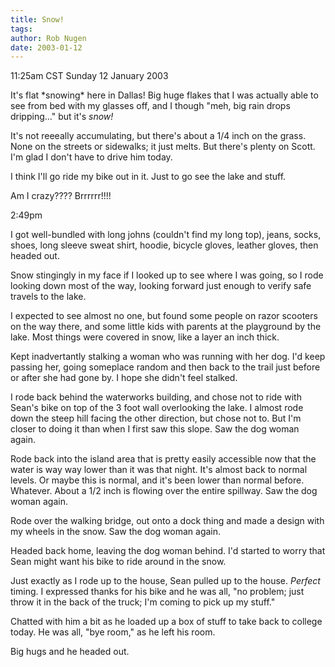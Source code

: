 ```yaml
---
title: Snow!
tags: 
author: Rob Nugen
date: 2003-01-12
---
```


<p class=date>11:25am CST Sunday 12 January 2003</p>

<p>It's flat *snowing* here in Dallas!  Big huge flakes that I was
actually able to see from bed with my glasses off, and I though "meh,
big rain drops dripping..." but it's <em>snow!</em></p>

<p>It's not reeeally accumulating, but there's about a 1/4 inch on the
grass.  None on the streets or sidewalks; it just melts.  But there's
plenty on Scott.  I'm glad I don't have to drive him today.</p>

<p>I think I'll go ride my bike out in it.  Just to go see the lake
and stuff.</p>

<p>Am I crazy????  Brrrrrr!!!!</p>

<p class=date>2:49pm</p>

<p>I got well-bundled with long johns (couldn't find my long top),
jeans, socks, shoes, long sleeve sweat shirt, hoodie, bicycle gloves,
leather gloves, then headed out.</p>

<p>Snow stingingly in my face if I looked up to see where I was going,
so I rode looking down most of the way, looking forward just enough to
verify safe travels to the lake.</p>

<p>I expected to see almost no one, but found some people on razor
scooters on the way there, and some little kids with parents at the
playground by the lake.  Most things were covered in snow, like a
layer an inch thick.</p>

<p>Kept inadvertantly stalking a woman who was running with her dog.
I'd keep passing her, going someplace random and then back to the
trail just before or after she had gone by.  I hope she didn't feel
stalked.</p>

<p>I rode back behind the waterworks building, and chose not to ride
with Sean's bike on top of the 3 foot wall overlooking the lake.  I
almost rode down the steep hill facing the other direction, but chose
not to.  But I'm closer to doing it than when I first saw this slope.
Saw the dog woman again.</p>

<p>Rode back into the island area that is pretty easily accessible now
that the water is way way lower than it was that night.  It's almost
back to normal levels.  Or maybe this is normal, and it's been lower
than normal before.  Whatever.  About a 1/2 inch is flowing over the
entire spillway.  Saw the dog woman again.</p>

<p>Rode over the walking bridge, out onto a dock thing and made a
design with my wheels in the snow.  Saw the dog woman again.</p>

<p>Headed back home, leaving the dog woman behind.  I'd started to
worry that Sean might want his bike to ride around in the snow.</p>

<p>Just exactly as I rode up to the house, Sean pulled up to the
house.  <em>Perfect</em> timing.  I expressed thanks for his bike and
he was all, "no problem; just throw it in the back of the truck; I'm
coming to pick up my stuff."</p>

<p>Chatted with him a bit as he loaded up a box of stuff to take back
to college today.  He was all, "bye room," as he left his room.</p>

<p>Big hugs and he headed out.</p>
